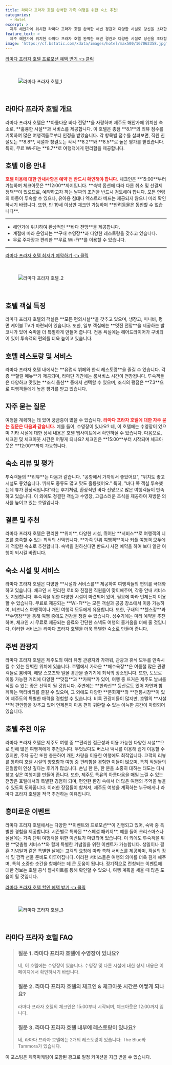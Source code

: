 ```yaml
---
title: 라마다 프라자 호텔 완벽한 가족 여행을 위한 숙소 추천!
categories:
  - Hotel
excerpt: >
  제주 해안가에 위치한 라마다 프라자 호텔 완벽한 해변 경관과 다양한 시설로 당신을 초대합니다! 높은 점수의 조식과 친절한 직원 가족 여행에 안성맞춤인 이곳에서 잊지 못할 추억을 만들어보세요.
feature_text: >
  제주 해안가에 위치한 라마다 프라자 호텔 완벽한 해변 경관과 다양한 시설로 당신을 초대합니다! 높은 점수의 조식과 친절한 직원 가족 여행에 안성맞춤인 이곳에서 잊지 못할 추억을 만들어보세요.
image: 'https://cf.bstatic.com/xdata/images/hotel/max500/167062358.jpg?k=911c7601a40d705a295ac8010a3ed307600ced775d0c3cbdf59c74473ce79338&o=&hp=1'
---
```


<p><a class="modoo-button" href="https://tinyurl.com/2yb3ltkf" rel="nofollow noopener">라마다 프라자 호텔 프로모션 혜택 받기 👈 클릭</a></p><br/>
<figure class="image"><img alt="라마다 프라자 호텔_1" src="https://cf.bstatic.com/xdata/images/hotel/max1024x768/369737447.jpg?k=2d63e926c5d2057f8325d91f7b3f816196cc2dc603e6fdd869667896432047db&amp;o=&amp;hp=1"/></figure><br/>

<h2 id="라마다_프라자_호텔_개요">라마다 프라자 호텔 개요</h2>
<p>라마다 프라자 호텔은 **아름다운 바다 전망**을 자랑하며 제주도 해안가에 위치한 숙소로, **훌륭한 시설**과 서비스를 제공합니다. 이 호텔은 총점 **8.1**의 리뷰 점수를 기록하여 많은 여행객들로부터 인정을 받았습니다. 각 항목별 점수를 살펴보면, 직원 친절도는 **8.8**, 시설과 청결도는 각각 **8.2**와 **8.5**로 높은 평가를 받았습니다. 특히, 무료 Wi-Fi는 **8.7**로 여행객에게 편리함을 제공합니다.</p>
<h2 id="호텔_이용_안내">호텔 이용 안내</h2>
<p><b><span style="color: #ee2323;">호텔 이용에 대한 안내사항은 예약 전 반드시 확인해야 합니다.</span></b> 체크인은 **15:00**부터 가능하며 체크아웃은 **12:00**까지입니다. **숙박 옵션에 따라 다른 취소 및 선결제 정책**이 있으므로, 예약하고자 하는 날짜의 조건을 반드시 검토해야 합니다. 모든 연령의 아동이 투숙할 수 있으나, 유아용 침대나 엑스트라 베드는 제공되지 않으니 미리 확인하시기 바랍니다. 또한, 만 19세 이상만 체크인 가능하며 **반려동물은 동반할 수 없습니다**.</p>
<hr/>
<ul>
<li>해안가에 위치하여 환상적인 **바다 전망**을 제공합니다.</li>
<li>계절에 따라 운영되는 **구내 수영장**과 다양한 레스토랑을 갖추고 있습니다.</li>
<li>무료 주차장과 편리한 **무료 Wi-Fi**를 이용할 수 있습니다.</li>
</ul>
<hr/>
<p><a class="modoo-button" href="https://tinyurl.com/2yb3ltkf" rel="nofollow noopener">라마다 프라자 호텔 최저가 예약하기 👈 클릭</a></p><br/>
<figure class="image"><img alt="라마다 프라자 호텔_2" src="https://cf.bstatic.com/xdata/images/hotel/max500/167062358.jpg?k=911c7601a40d705a295ac8010a3ed307600ced775d0c3cbdf59c74473ce79338&amp;o=&amp;hp=1"/></figure><br/>
<h2 id="호텔_객실_특징">호텔 객실 특징</h2>
<p>라마다 프라자 호텔의 객실은 **모든 편의시설**을 갖추고 있으며, 냉장고, 미니바, 평면 케이블 TV가 마련되어 있습니다. 또한, 일부 객실에는 **멋진 전망**을 제공하는 발코니가 있어 숙박을 더 특별하게 만들어 줍니다. 전용 욕실에는 헤어드라이어가 구비되어 있어 투숙객의 편의를 더욱 높이고 있습니다.</p>
<h2 id="호텔_레스토랑_및_서비스">호텔 레스토랑 및 서비스</h2>
<p>라마다 프라자 호텔 내에서는 **유럽식 뷔페와 한식 레스토랑**을 즐길 수 있습니다. 각종 **할랄 메뉴**가 제공되며, 라마단 기간에는 룸서비스 시간이 연장됩니다. 투숙객들은 다양하고 맛있는 **조식 옵션** 중에서 선택할 수 있으며, 조식의 평점은 **7.3**으로 여행객들에게 높은 평가를 받고 있습니다.</p>
<h2 id="자주_묻는_질문">자주 묻는 질문</h2>
<p>여행을 계획하는 데 있어 궁금증이 많을 수 있습니다. <b><span style="color: #ee2323;">라마다 프라자 호텔에 대한 자주 묻는 질문은 다음과 같습니다.</span></b> 예를 들어, 수영장이 있나요? 네, 이 호텔에는 수영장이 있으며 기타 시설에 대한 상세 내용은 호텔 웹사이트에서 확인하실 수 있습니다. 다음으로, 체크인 및 체크아웃 시간은 어떻게 되나요? 체크인은 **15:00**부터 시작되며 체크아웃은 **12:00**까지 가능합니다.</p>
<h2 id="숙소_리뷰_및_평가">숙소 리뷰 및 평가</h2>
<p>투숙객들의 **리뷰**는 다음과 같습니다. "공항에서 가까워서 좋았어요", "위치도 좋고 시설도 좋았습니다. 뷔페도 종류도 많고 맛도 훌륭했어요." 특히, "바다 쪽 객실 투숙했는데 뷰가 환상적입니다"라는 후기처럼, 환상적인 바다 전망으로 많은 여행객들이 만족하고 있습니다. 이 외에도 청결한 객실과 수영장, 고급스러운 조식을 제공하여 재방문 의사를 높이고 있는 호텔입니다.</p>
<h2 id="결론_및_추천">결론 및 추천</h2>
<p>라마다 프라자 호텔은 편리한 **위치**, 다양한 시설, 뛰어난 **서비스**로 여행객의 니즈를 충족할 수 있는 최적의 선택입니다. **가족 단위 여행객**이나 커플 여행객 모두에게 적합한 숙소로 추천합니다. 숙박을 원하신다면 반드시 사전 예약을 하여 보다 알찬 여행이 되시길 바랍니다.</p>
<h2 id="숙소_시설">숙소 시설 및 서비스</h2>
<p>라마다 프라자 호텔은 다양한 **시설과 서비스를** 제공하여 여행객들의 편의를 극대화하고 있습니다. 체크인 시 편리한 로비와 친절한 직원들이 맞이해주며, 각종 안내 서비스도 지원합니다. 투숙객을 위한 다양한 시설이 마련되어 있어, 필요에 따라 언제든지 이용할 수 있습니다. 무료로 제공되는 **Wi-Fi**는 모든 객실과 공공 장소에서 이용 가능하여, 비즈니스 여행객이나 개인 여행객 모두에게 유용합니다. 또한, 구내의 **헬스장**과 **수영장**을 통해 여행 중에도 건강을 챙길 수 있습니다. 성수기에는 미리 예약을 추천하며, 체크인 시 무료로 제공되는 음료와 간단한 스낵도 여행의 즐거움을 더해 줄 것입니다. 이러한 서비스는 라마다 프라자 호텔을 더욱 특별한 숙소로 만들어 줍니다.</p>
<h2 id="주변_관광지">주변 관광지</h2>
<p>라마다 프라자 호텔은 제주도의 여러 유명 관광지와 가까워, 관광과 휴식 모두를 만족시킬 수 있는 완벽한 위치에 있습니다. 호텔에서 가까운 **해수욕장**은 여름철 많은 관광객들로 붐비며, 해양 스포츠와 일몰 경관을 즐기기에 최적의 장소입니다. 또한, 도보로 이동 가능한 거리에 다양한 **맛집**과 **카페**가 있어, 여행 중 뜨거운 제주도 날씨를 식힐 수 있는 좋은 선택이 될 것입니다. 주변에는 **한라산** 등산로도 있어 자연과 함께하는 액티비티를 즐길 수 있으며, 그 외에도 다양한 **문화재**와 **전통시장**이 있어 제주도의 특별한 매력을 경험할 수 있습니다. 비록 관광지들이 많지만, 호텔의 **시설**적 편안함을 갖추고 있어 언제든지 마음 편히 귀환할 수 있는 아늑한 공간이 마련되어 있습니다.</p>
<h2 id="호텔_추천_이유">호텔 추천 이유</h2>
<p>라마다 프라자 호텔은 제주도 여행 중 **편리한 접근성과 이용 가능한 다양한 시설**으로 인해 많은 여행객에게 추천됩니다. 무엇보다도 버스나 택시를 이용해 쉽게 이동할 수 있지만, 주차 공간 또한 충분하여 개인 차량을 이용한 여행에도 최적입니다. 고객의 리뷰를 통하여 호텔 시설의 양호함과 여행 중 편리함을 경험한 이들이 많으며, 특히 직원들의 친절함이 인상 깊다는 후기가 많습니다. 손님 한 분, 한 분을 소중히 대하는 태도는 다시 찾고 싶은 여행지를 만들어 줍니다. 또한, 제주도 특유의 아름다움을 매일 느낄 수 있는 전망은 호텔에서의 특별한 경험이 되며, 편안한 환경 속에서 더 많은 여행의 추억을 쌓을 수 있도록 도와줍니다. 이러한 장점들이 합쳐져, 제주도 여행을 계획하는 누구에게나 라마다 프라자 호텔을 적극 추천하는 이유입니다.</p>
<h2 id="흥미로운_이벤트">흥미로운 이벤트</h2>
<p>라마다 프라자 호텔에서는 다양한 **이벤트와 프로모션**이 진행되고 있어, 숙박 중 특별한 경험을 제공합니다. 시즌별로 특화된 **스페셜 패키지**, 예를 들어 크리스마스나 설날에는 가족 단위 여행객을 위한 이벤트가 마련되어 있습니다. 이 외에도 투숙객을 위한 **맞춤형 서비스**와 함께 특별한 기념일을 위한 이벤트가 가능합니다. 생일이나 결혼 기념일과 같은 특별한 날에는 고객의 요청에 따라 축하 서비스를 제공하며, 객실의 장식 및 깜짝 선물 준비도 이루어집니다. 이러한 서비스들은 여행의 의미를 더욱 깊게 해주며, 특히 소중한 순간을 함께하는 데 큰 도움이 됩니다. 정기적으로 런칭되는 이벤트에 대한 정보는 호텔 공식 웹사이트를 통해 확인할 수 있으니, 여행 계획을 세울 때 많은 도움이 될 것입니다.</p>

<p><a class="modoo-button" href="https://tinyurl.com/2yb3ltkf" rel="nofollow noopener">라마다 프라자 호텔 할인 혜택 받기 👈 클릭</a></p><br>

<figure class="image"><img src="https://cf.bstatic.com/xdata/images/hotel/max500/83871077.jpg?k=9fe29abce032d778240338e16fd327fb62bfcfb84ec14629bb335f40f5283fc3&o=&hp=1" alt="라마다 프라자 호텔_3"></figure><br>
<h2 id="라마다 프라자 호텔_FAQ">라마다 프라자 호텔 FAQ</h2>
<div itemscope="" itemtype="https://schema.org/FAQPage"> 
<blockquote> 
<div itemscope="" itemprop="mainEntity" itemtype="https://schema.org/Question"> 
<h3 id="질문_1" itemprop="name">질문 1. 라마다 프라자 호텔에 수영장이 있나요?</h3> 
<div itemscope="" itemprop="acceptedAnswer" itemtype="https://schema.org/Answer"> 
<span itemprop="text"> 
<p>네, 이 호텔에는 수영장이 있습니다. 수영장 및 다른 시설에 대한 상세 내용은 이 페이지에서 확인하시기 바랍니다.</p> 
</span> 
</div> 
</div> 

<div itemscope="" itemprop="mainEntity" itemtype="https://schema.org/Question"> 
<h3 id="질문_2" itemprop="name">질문 2. 라마다 프라자 호텔의 체크인 & 체크아웃 시간은 어떻게 되나요?</h3> 
<div itemscope="" itemprop="acceptedAnswer" itemtype="https://schema.org/Answer"> 
<span itemprop="text"> 
<p>라마다 프라자 호텔의 체크인은 15:00부터 시작되며, 체크아웃은 12:00까지 입니다.</p> 
</span> 
</div> 
</div> 

<div itemscope="" itemprop="mainEntity" itemtype="https://schema.org/Question"> 
<h3 id="질문_3" itemprop="name">질문 3. 라마다 프라자 호텔 내부에 레스토랑이 있나요?</h3> 
<div itemscope="" itemprop="acceptedAnswer" itemtype="https://schema.org/Answer"> 
<span itemprop="text"> 
<p>네, 라마다 프라자 호텔에는 2개의 레스토랑이 있습니다: The Blue와 Tammora가 있습니다.</p> 
</span> 
</div> 
</div> 
</blockquote> 
</div><p>이 포스팅은 제휴마케팅이 포함된 광고로 일정 커미션을 지급 받을 수 있습니다.</p>

